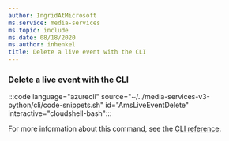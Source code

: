 ```yaml
---
author: IngridAtMicrosoft
ms.service: media-services
ms.topic: include
ms.date: 08/18/2020
ms.author: inhenkel
title: Delete a live event with the CLI
---
```


### Delete a live event with the CLI

:::code language="azurecli" source="~/../media-services-v3-python/cli/code-snippets.sh" id="AmsLiveEventDelete" interactive="cloudshell-bash":::

For more information about this command, see the [CLI reference](/cli/azure/ams/live-event?view=azure-cli-latest#az-ams-live-event-delete).
